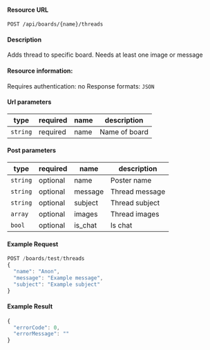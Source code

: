 #### Resource URL
`POST /api/boards/{name}/threads`

#### Description
  Adds thread to specific board. Needs at least one image or message

#### Resource information:
  Requires authentication: no
  Response formats: `JSON`

#### Url parameters
| type     | required | name                 | description
|----------|----------|----------------------|-------------
| `string` | required | name                 | Name of board

#### Post parameters
| type     | required | name                 | description
|----------|----------|----------------------|-------------
| `string` | optional | name                 | Poster name
| `string` | optional | message              | Thread message
| `string` | optional | subject              | Thread subject
| `array`  | optional | images               | Thread images
| `bool`   | optional | is_chat              | Is chat

#### Example Request
```javascript
POST /boards/test/threads
{
  "name": "Anon",
  "message": "Example message",
  "subject": "Example subject"
}
```

#### Example Result
```javascript
{
  "errorCode": 0,
  "errorMessage": ""
}
```